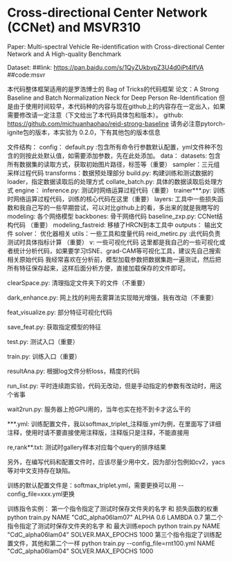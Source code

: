 # Cross-directional Center Network (CCNet) and MSVR310
Paper: Multi-spectral Vehicle Re-identification with Cross-directional  Center Network and A High-quality Benchmark

Dataset: ##link: https://pan.baidu.com/s/1QyZUkbvpZ3U4d0iPt4IfVA ##code:msvr

本代码整体框架适用的是罗浩博士的 Bag of Tricks的代码框架
论文：A Strong Baseline and Batch Normalization Neck for Deep Person Re-Identification
但是由于使用时间较早，本代码种的内容与现在github上的内容存在一定出入，如果需要修改请一定注意（下文给出了本代码具体包和版本）。
github: https://github.com/michuanhaohao/reid-strong-baseline
请务必注意pytorch-ignite包的版本，本实验为 0.2.0，下有其他包的版本信息

文件结构：
config：
    default.py :包含所有命令行参数默认配置，yml文件种不包含的则按此处默认值，如需要添加参数，先在此处添加。
data：
    datasets: 包含所有数据集的读取方式，获取初始图片路径，标签等（重要）
    sampler：三元组采样过程代码
    transforms：数据预处理部分
    build.py: 构建训练和测试数据的loader，指定数据读取后的处理方式
    collate_batch.py: 具体的数据读取后处理方式
engine：
    inference.py: 测试时网络运算过程代码（重要）
    trainer***.py: 训练时网络运算过程代码，训练的核心代码在这里（重要）
layers:
    工具中一些损失函数和我自己写的一些早期尝试，可以对比github上的看，多出来的就是我瞎写的
modeling:
    各个网络模型
    backbones: 骨干网络代码
    baseline_zxp.py: CCNet结构代码 （重要）
modeling_fastreid:
    移植了HRCN到本工具中
outputs：
    输出文件
solver：
    优化器相关
utils：一些工具和度量代码
    reid_metirc.py :此代码负责测试时具体指标计算 （重要）
v: 一些可视化代码
    这里都是我自己的一些可视化或者统计分析代码，如果要学习tSNE、grad-CAM等可视化工具，建议先自己搜索相关原始代码
    我经常喜欢在分析前，模型加载参数把数据集跑一遍测试，然后把所有特征保存起来，这样后面分析方便，直接加载保存的文件即可。

clearSpace.py: 清理指定文件夹下的文件（不重要）

dark_enhance.py: 网上找的利用去雾算法实现暗光增强，我有改动（不重要）

feat_visualize.py: 部分特征可视化代码

save_feat.py: 获取指定模型的特征

test.py: 测试入口（重要）

train.py: 训练入口（重要）

resultAna.py: 根据log文件分析loss，精度的代码

run_list.py: 平时连续跑实验，代码无改动，但是手动指定的参数有改动时，用这个省事

wait2run.py: 服务器上抢GPU用的，当年也实在抢不到卡才这么干的

***.yml: 训练配置文件，我以softmax_triplet_注释版.yml为例，在里面写了详细注释，使用时请不要直接使用注释版，注释版只是注释，不能直接用

re,rank**.txt: 测试时gallery样本对应每个query的排序结果

另外，在编写代码和配置文件时，应该尽量少用中文，因为部分包例如cv2，yacs等对中文支持存在缺陷。

训练的默认配置文件是：softmax_triplet.yml，需要更换可以用 --config_file=xxx.yml更换

训练指令实例：
    第一个指令指定了测试时保存文件夹的名字 和 损失函数的权重
    python train.py NAME "CdC_alpha06lam07" ALPHA 0.6 LAMBDA 0.7
    第二个指令指定了测试时保存文件夹的名字 和 最大训练epoch
    python train.py NAME "CdC_alpha06lam04" SOLVER.MAX_EPOCHS 1000
    第三个指令指定了训练配置文件，其他和第二个一样
    python train.py  --config_file=rnt100.yml NAME "CdC_alpha06lam04" SOLVER.MAX_EPOCHS 1000
